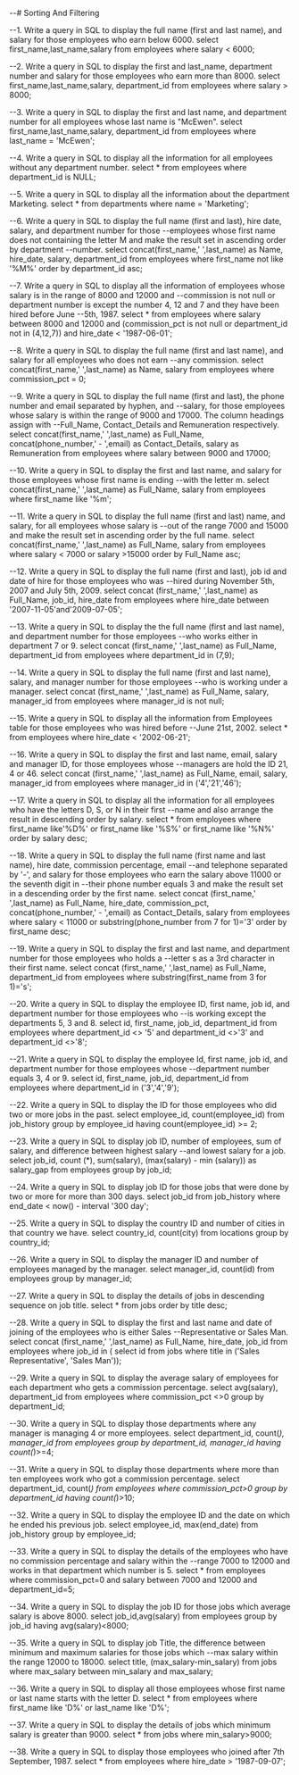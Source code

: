 --# Sorting And Filtering

--1. Write a query in SQL to display the full name (first and last name), and salary for those employees who earn below 6000.
select first_name,last_name,salary
from employees
where salary < 6000;

--2. Write a query in SQL to display the first and last_name, department number and salary for those employees who earn more than 8000.
select first_name,last_name,salary, department_id
from employees
where salary > 8000;

--3. Write a query in SQL to display the first and last name, and department number for all employees whose last name is "McEwen".
select first_name,last_name,salary, department_id
from employees
where last_name = 'McEwen';

--4. Write a query in SQL to display all the information for all employees without any department number.
select *
from employees
where department_id is NULL;

--5. Write a query in SQL to display all the information about the department Marketing.
select *
from departments
where name = 'Marketing';

--6. Write a query in SQL to display the full name (first and last), hire date, salary, and department number for those
--employees whose first name does not containing the letter M and make the result set in ascending order by department
--number.
select concat(first_name,' ',last_name) as Name, hire_date, salary, department_id
from employees
where first_name not like '%M%'
order by department_id asc;

--7. Write a query in SQL to display all the information of employees whose salary is in the range of 8000 and 12000 and
--commission is not null or department number is except the number 4, 12 and 7 and they have been hired before June
--5th, 1987.
select *
from employees
where salary between 8000 and 12000
and (commission_pct is not null or department_id not in (4,12,7))
and hire_date < '1987-06-01';

--8. Write a query in SQL to display the full name (first and last name), and salary for all employees who does not earn
--any commission.
select concat(first_name,' ',last_name) as Name, salary
from employees
where commission_pct = 0;

--9. Write a query in SQL to display the full name (first and last), the phone number and email separated by hyphen, and
--salary, for those employees whose salary is within the range of 9000 and 17000. The column headings assign with
--Full_Name, Contact_Details and Remuneration respectively.
select concat(first_name,' ',last_name) as Full_Name, concat(phone_number,' - ',email) as Contact_Details, salary as Remuneration
from employees
where salary between 9000 and 17000;

--10. Write a query in SQL to display the first and last name, and salary for those employees whose first name is ending
--with the letter m.
select concat(first_name,' ',last_name) as Full_Name, salary
from employees
where first_name like '%m';

--11. Write a query in SQL to display the full name (first and last) name, and salary, for all employees whose salary is
--out of the range 7000 and 15000 and make the result set in ascending order by the full name.
select concat(first_name,' ',last_name) as Full_Name, salary
from employees
where salary < 7000 or salary >15000
order by Full_Name asc;

--12. Write a query in SQL to display the full name (first and last), job id and date of hire for those employees who was
--hired during November 5th, 2007 and July 5th, 2009.
select concat (first_name,' ',last_name) as Full_Name, job_id, hire_date
from employees
where hire_date between '2007-11-05'and'2009-07-05';

--13. Write a query in SQL to display the the full name (first and last name), and department number for those employees
--who works either in department 7 or 9.
select concat (first_name,' ',last_name) as Full_Name, department_id
from employees
where department_id in (7,9);

--14. Write a query in SQL to display the full name (first and last name), salary, and manager number for those employees
--who is working under a manager.
select concat (first_name,' ',last_name) as Full_Name, salary, manager_id
from employees
where manager_id is not null;

--15. Write a query in SQL to display all the information from Employees table for those employees who was hired before
--June 21st, 2002.
select *
from employees
where hire_date < '2002-06-21';

--16. Write a query in SQL to display the first and last name, email, salary and manager ID, for those employees whose
--managers are hold the ID 21, 4 or 46.
select concat (first_name,' ',last_name) as Full_Name, email, salary, manager_id
from employees
where manager_id in ('4','21','46');

--17. Write a query in SQL to display all the information for all employees who have the letters D, S, or N in their first
--name and also arrange the result in descending order by salary.
select *
from employees
where first_name like'%D%' or first_name like '%S%' or first_name like '%N%'
order by salary desc;

--18. Write a query in SQL to display the full name (first name and last name), hire date, commission percentage, email
--and telephone separated by '-', and salary for those employees who earn the salary above 11000 or the seventh digit in
--their phone number equals 3 and make the result set in a descending order by the first name.
select concat (first_name,' ',last_name) as Full_Name, hire_date, commission_pct, concat(phone_number,' - ',email) as Contact_Details, salary
from employees
where salary < 11000 or substring(phone_number from 7 for 1)='3'
order by first_name desc;

--19. Write a query in SQL to display the first and last name, and department number for those employees who holds a
--letter s as a 3rd character in their first name.
select concat (first_name,' ',last_name) as Full_Name, department_id
from employees
where substring(first_name from 3 for 1)='s';

--20. Write a query in SQL to display the employee ID, first name, job id, and department number for those employees who
--is working except the departments 5, 3 and 8.
select id, first_name, job_id, department_id
from employees
where department_id <> '5' and department_id <>'3' and department_id <>'8';

--21. Write a query in SQL to display the employee Id, first name, job id, and department number for those employees whose
--department number equals 3, 4 or 9.
select id, first_name, job_id, department_id
from employees
where department_id in ('3','4','9');

--22. Write a query in SQL to display the ID for those employees who did two or more jobs in the past.
select employee_id, count(employee_id)
from job_history
group by employee_id
having count(employee_id) >= 2;

--23. Write a query in SQL to display job ID, number of employees, sum of salary, and difference between highest salary
--and lowest salary for a job.
select job_id, count (*), sum(salary), (max(salary) - min (salary)) as salary_gap
from employees
group by job_id;

--24. Write a query in SQL to display job ID for those jobs that were done by two or more for more than 300 days.
select job_id
from job_history
where end_date < now() - interval '300 day';

--25. Write a query in SQL to display the country ID and number of cities in that country we have.
select country_id, count(city)
from locations
group by country_id;

--26. Write a query in SQL to display the manager ID and number of employees managed by the manager.
select manager_id, count(id)
from employees
group by manager_id;

--27. Write a query in SQL to display the details of jobs in descending sequence on job title.
select *
from jobs
order by title desc;

--28. Write a query in SQL to display the first and last name and date of joining of the employees who is either Sales
--Representative or Sales Man.
select concat (first_name,' ',last_name) as Full_Name, hire_date, job_id
from employees
where job_id in (
select id from jobs where title in ('Sales Representative', 'Sales Man'));

--29. Write a query in SQL to display the average salary of employees for each department who gets a commission percentage.
select avg(salary), department_id
from employees
where commission_pct <>0
group by department_id;

--30. Write a query in SQL to display those departments where any manager is managing 4 or more employees.
select department_id, count(*), manager_id
from employees
group by department_id, manager_id
having count(*)>=4;

--31. Write a query in SQL to display those departments where more than ten employees work who got a commission percentage.
select department_id, count(*)
from employees
where commission_pct>0
group by department_id
having count(*)>10;

--32. Write a query in SQL to display the employee ID and the date on which he ended his previous job.
select employee_id, max(end_date)
from job_history
group by employee_id;

--33. Write a query in SQL to display the details of the employees who have no commission percentage and salary within the
--range 7000 to 12000 and works in that department which number is 5.
select *
from employees
where commission_pct=0
and salary between 7000 and 12000
and department_id=5;

--34. Write a query in SQL to display the job ID for those jobs which average salary is above 8000.
select job_id,avg(salary)
from employees
group by job_id
having avg(salary)<8000;

--35. Write a query in SQL to display job Title, the difference between minimum and maximum salaries for those jobs which
--max salary within the range 12000 to 18000.
select title, (max_salary-min_salary)
from jobs
where max_salary between min_salary and max_salary;

--36. Write a query in SQL to display all those employees whose first name or last name starts with the letter D.
select *
from employees
where first_name like 'D%' or last_name like 'D%';

--37. Write a query in SQL to display the details of jobs which minimum salary is greater than 9000.
select *
from jobs
where min_salary>9000;

--38. Write a query in SQL to display those employees who joined after 7th September, 1987.
select *
from employees
where hire_date > '1987-09-07';
